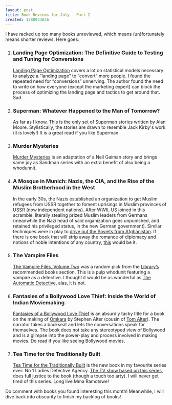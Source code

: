 ```yaml
--- 
layout: post
title: Book Reviews for July - Part 2
created: 1280933846
---
```

<p>I have racked up too many books unreviewed, which means (un)fortunately means shorter reviews. Here goes:</p>

<ol>
	<li>
		<h3>Landing Page Optimization: The Definitive Guide to Testing and Tuning for Conversions</h3>  
		<p><a href="http://www.amazon.com/gp/product/0470174625?ie=UTF8&amp;tag=nimbupani-20&amp;linkCode=as2&amp;camp=1789&amp;creative=390957&amp;creativeASIN=0470174625">Landing Page Optimization</a> covers a lot on statistical models necessary to analyze a &ldquo;landing page&rdquo; to &ldquo;convert&rdquo; more people. I found the repeated need for &ldquo;conversions&rdquo; unnerving. The author found the need to write on how everyone (except the marketing expert) can block the process of optimizing the landing page and tactics to get around that. Sad.
		</p>
	</li>
	<li>
		<h3>Superman: Whatever Happened to the Man of Tomorrow?</h3>
		<p>As far as I know, <a href="http://www.amazon.com/gp/product/1401223478?ie=UTF8&amp;tag=nimbupani-20&amp;linkCode=as2&amp;camp=1789&amp;creative=390957&amp;creativeASIN=1401223478">This</a> is the only set of Superman stories written by Alan Moore. Stylistically, the stories are drawn to resemble Jack Kirby&#x27;s work (it is lovely!) It is a great read if you like Superman.</p>
	</li>               
	<li>
		<h3>Murder Mysteries</h3>
		<p><a href="http://www.amazon.com/gp/product/156971634X?ie=UTF8&amp;tag=nimbupani-20&amp;linkCode=as2&amp;camp=1789&amp;creative=390957&amp;creativeASIN=156971634X">Murder Mysteries</a> is an adaptation of a Neil Gaiman story and brings same joy as Sandman series with an extra benefit of also being a whodunnit.</p>
	</li> 
	<li>
		<h3>A Mosque in Munich: Nazis, the CIA, and the Rise of the Muslim Brotherhood in the West</h3>
		<p>In the early 30s, the Nazis established an organization to get Muslim refugees from USSR together to foment uprisings in Muslim provinces of USSR (now independent nations). After WWII, US joined in this scramble, literally stealing prized Muslim leaders from Germans (meanwhile the Nazi head of said organization goes unpunished, and retained his privileged status, in the new German government). Similar techniques were in play to <a href="http://en.wikipedia.org/wiki/CIA_activities_in_Afghanistan#Afghanistan_1985" title="CIA activities in Afghanistan - Wikipedia, the free encyclopedia">drive out the Soviets from Afghanistan</a>. If there is one book that will strip away the romance of diplomacy and notions of noble intentions of any country, <a href="http://www.amazon.com/gp/product/0151014183?ie=UTF8&amp;tag=nimbupani-20&amp;linkCode=as2&amp;camp=1789&amp;creative=390957&amp;creativeASIN=0151014183">this</a> would be it. </p>
	</li>
	<li>
		<h3>The Vampire Files</h3> 
		<p><a href="http://www.amazon.com/gp/product/0441014275?ie=UTF8&amp;tag=nimbupani-20&amp;linkCode=as2&amp;camp=1789&amp;creative=390957&amp;creativeASIN=0441014275">The Vampire Files, Volume Two</a> was a random pick from the <a href="http://spl.org">Library&rsquo;s</a> recommended books section. This is a pulp whodunit featuring a vampire as a detective. I thought it would be as wonderful as <a href="http://nimbupani.com/book-reviews-for-june-2009.html" title="Book Reviews for June 2009 | Nimbupani Designs">The Automatic Detective</a>, alas, it is not.</p>
	</li>
	<li>
		<h3>Fantasies of a Bollywood Love Thief: Inside the World of Indian Moviemaking</h3> 
		<p><a href="http://www.amazon.com/gp/product/0156030845?ie=UTF8&amp;tag=nimbupani-20&amp;linkCode=as2&amp;camp=1789&amp;creative=390957&amp;creativeASIN=0156030845">Fantasies of a Bollywood Love Thief</a> is an absurdly tacky title for a book on the making of <a href="http://en.wikipedia.org/wiki/Omkara_(film)" title="Omkara (film) - Wikipedia, the free encyclopedia">Omkara</a> by Stephen Alter (cousin of <a href="http://en.wikipedia.org/wiki/Tom_Alter">Tom Alter</a>). The narrator takes a backseat and lets the conversations speak for themselves. The book does not take any stereotyped view of Bollywood and is a glimpse into the power-play and process involved in making movies. Do read if you like seeing Bollywood movies.</p>
	</li>                                                           
	<li>
		<h3>Tea Time for the Traditionally Built</h3>
		<p><a href="http://www.amazon.com/gp/product/B001NLL8QU?ie=UTF8&amp;tag=nimbupani-20&amp;linkCode=as2&amp;camp=1789&amp;creative=390957&amp;creativeASIN=B001NLL8QU">Tea Time for the Traditionally Built</a> is the new book in my favourite series ever: No 1 Ladies Detective Agency. <a href="http://en.wikipedia.org/wiki/The_No._1_Ladies'_Detective_Agency_(TV_series)" title="The No. 1 Ladies' Detective Agency (TV series) - Wikipedia, the free encyclopedia">The TV show based on this series</a>, does full justice to the book (though a touch too arty). I will never get tired of this series. Long live Mma Ramotswe!</p>
	</li>
</ol>
<p>Do comment with books you found interesting this month! Meanwhile, I will dive back into obscurity to finish my backlog of books! </p>

